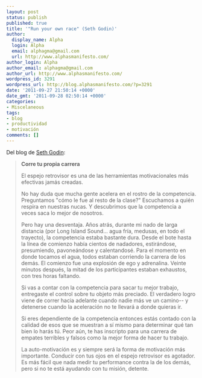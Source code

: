 ```yaml
---
layout: post
status: publish
published: true
title: '"Run your own race" (Seth Godin)'
author:
  display_name: Alpha
  login: Alpha
  email: alphagma@gmail.com
  url: http://www.alphasmanifesto.com/
author_login: Alpha
author_email: alphagma@gmail.com
author_url: http://www.alphasmanifesto.com/
wordpress_id: 3291
wordpress_url: http://blog.alphasmanifesto.com/?p=3291
date: '2011-09-27 21:50:14 +0000'
date_gmt: '2011-09-28 02:50:14 +0000'
categories:
- Miscelaneous
tags:
- blog
- productividad
- motivación
comments: []
---
```


Del blog de [Seth Godin](http://sethgodin.typepad.com/seths_blog/2011/09/run-your-own-race.html):

> **Corre tu propia carrera**
> 
> El espejo retrovisor es una de las herramientas motivacionales más efectivas jamás creadas.
>
> No hay duda que mucha gente acelera en el rostro de la competencia. Preguntamos "cómo le fue al resto de la clase?" Escuchamos a quién respira en nuestras nucas. Y descubrimos que la competencia a veces saca lo mejor de nosotros.
>
> Pero hay una desventaja. Años atrás, durante mi nado de larga distancia (por Long Island Sound... agua fría, medusas, en todo el trayecto), la competencia estaba bastante dura. Desde el bote hasta la línea de comienzo había cientos de nadadores, estirándose, presumiendo, pavoneándose y calentandosé. Para el momento en donde tocamos el agua, todos estaban corriendo la carrera de los demás. El comienzo fue una explosión de ego y adrenalina. Veinte minutos después, la mitad de los participantes estaban exhaustos, con tres horas faltando.
>
> Si vas a contar con la competencia para sacar tu mejor trabajo, entregaste el control sobre tu objeto más preciado. El verdadero logro viene de correr hacia adelante cuando nadie más ve un camino-- y detenerse cuando la aceleración no te llevará a donde quieras ir.
>
> Si eres dependiente de la competencia entonces estás contado con la calidad de esos que se muestran a sí mismo para determinar qué tan bien lo harás tú. Peor aún, te has inscripto para una carrera de empates terribles y falsos como la mejor forma de hacer tu trabajo.
>
> La auto-motivación es y siempre será la forma de motivación más importante. Conducir con tus ojos en el espejo retrovisor es agotador. Es más fácil que nada medir tu performance contra la de los demás, pero si no te está ayudando con tu misión, detente.
